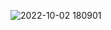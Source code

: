 ![2022-10-02 180901](https://user-images.githubusercontent.com/45212175/193461358-1c2a8408-cafa-4e78-8ea3-70afceb709e4.jpg)
